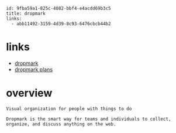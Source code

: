 ```
id: 9fba59a1-825c-4082-bbf4-e4acdd69b3c5
title: dropmark
links:
  - abb11492-3159-4d39-8c93-6476cbcb44b2
```

# links

* [dropmark](https://dropmark.com)
* [dropmark plans](https://dropmark.com/plans)

# overview

```
Visual organization for people with things to do

Dropmark is the smart way for teams and individuals to collect, organize, and discuss anything on the web.
```

